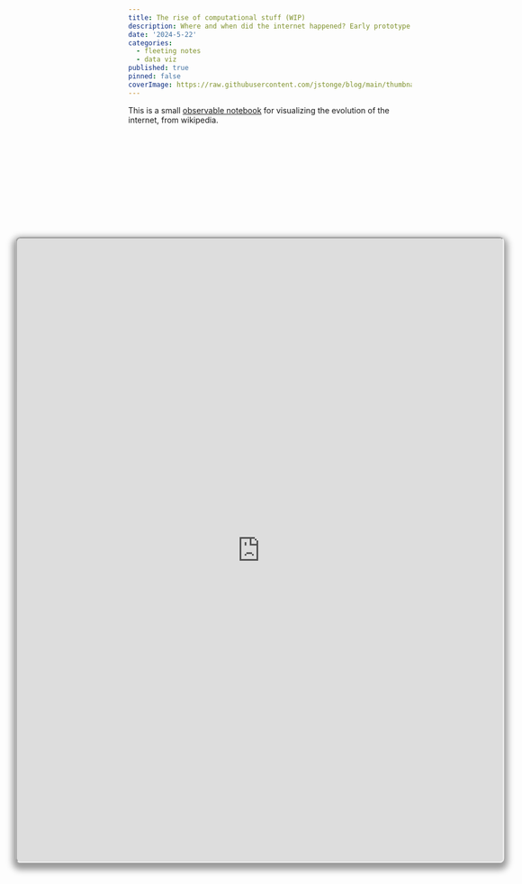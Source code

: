 ```yaml
---
title: The rise of computational stuff (WIP)
description: Where and when did the internet happened? Early prototype using observable' `plot.Geo`.
date: '2024-5-22'
categories:
  - fleeting notes
  - data viz
published: true
pinned: false
coverImage: https://raw.githubusercontent.com/jstonge/blog/main/thumbnails/stories/rise-internet.webp
---
```


This is a small [observable notebook](https://observablehq.com/@jstonge/the-spread-of-computational-thinking) for visualizing the evolution of the internet, from wikipedia. 

<div class="container" style="margin-top: 5vh;"> 
<iframe
  class="responsive-iframe" 
  src="https://observablehq.com/embed/@jstonge/the-spread-of-computational-thinking@latest?cell=*">
</iframe>
</div>


<style type="text/css">

.container {
  position: relative;
  padding-bottom: 56.25%; /* 16:9 */
  padding-top: 25px;
  height: 800px;
  width: 90vw;
  max-width: 1200px;
  margin: auto;
}

.responsive-iframe {
  position: absolute;
  top: 0;
  left: 0;
  width: 100%;
  height: 100%;
  border-radius: 8px;
  transform: translateX(-23%);
  box-shadow: 0 0 0 0.75px rgba(128, 128, 128, 0.2), 0 6px 12px 6px rgba(0, 0, 0, 0.4);
}
</style>
